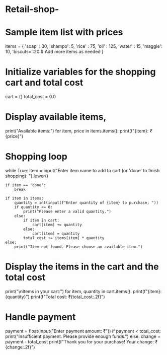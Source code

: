 # Retail-shop-
# Sample item list with prices
items = {
    'soap'  : 30,
    'shampo': 5,
    'rice'  : 75,
    'oil'   : 125,
    'water' : 15,
    'maggie': 10,
    'biscuts=':20
    # Add more items as needed
}

# Initialize variables for the shopping cart and total cost
cart = {}
total_cost = 0.0

# Display available items,
print("Available items:")
for item, price in items.items():
    print(f"{item}: ₹{price}")

# Shopping loop
while True:
    item = input("Enter item name to add to cart (or 'done' to finish shopping): ").lower()

    if item == 'done':
        break

    if item in items:
        quantity = int(input(f"Enter quantity of {item} to purchase: "))
        if quantity <= 0:
            print("Please enter a valid quantity.")
        else:
            if item in cart:
                cart[item] += quantity
            else:
                cart[item] = quantity
            total_cost += items[item] * quantity
    else:
        print("Item not found. Please choose an available item.")

# Display the items in the cart and the total cost
print("\nItems in your cart:")
for item, quantity in cart.items():
    print(f"{item}: {quantity}")
print(f"Total cost: ₹{total_cost:.2f}")

# Handle payment
payment = float(input("Enter payment amount: ₹"))
if payment < total_cost:
    print("Insufficient payment. Please provide enough funds.")
else:
    change = payment - total_cost
    print(f"Thank you for your purchase! Your change: ₹{change:.2f}")
